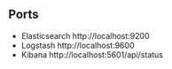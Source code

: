 ## Ports

- Elasticsearch http://localhost:9200  
- Logstash http://localhost:9600  
- Kibana http://localhost:5601/api/status  

